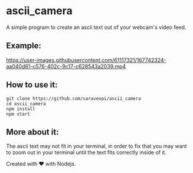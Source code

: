 # ascii_camera
A simple program to create an ascii text out of your webcam's video feed.

## Example:

https://user-images.githubusercontent.com/61117321/167742324-aa040d81-c576-402c-9c17-c628543a2039.mp4

## How to use it:
```
git clone https://github.com/saravenpi/ascii_camera
cd ascii_camera
npm install
npm start
```
## More about it:
The ascii text may not fit in your terminal, in order to fix that you may want to zoom out in your terminal until the text fits correctly inside of it.

Created with ❤️ with Nodejs.
